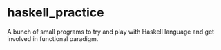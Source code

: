 # haskell_practice
A bunch of small programs to try and play with Haskell language and get involved in functional paradigm. 
